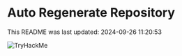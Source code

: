 # Auto Regenerate Repository

This README was last updated: 2024-09-26 11:20:53

 ![TryHackMe](https://tryhackme.com/badge/533634)